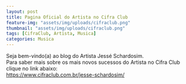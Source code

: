 ```yaml
---
layout: post
title: Pagina Oficial do Artista no Cifra Club
feature-img: "assets/img/uploads/cifraclub.png"
thumbnail: "assets/img/uploads/cifraclub.png"
tags: [CifraClub, Artista, Musica]
categories: Musica
---
```



Seja bem-vindo(a) ao blog do Artista Jessé Schardosim.  
Para saber mais sobre os mais novos sucessos do Artista no Cifra Club clique no link abaixo:  
<a href="https://www.cifraclub.com.br/jesse-schardosim/" target="_blank">https://www.cifraclub.com.br/jesse-schardosim/</a>
